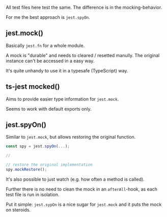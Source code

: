 All test files here test the same. The difference is in the mocking-behavior.

For me the best approach is `jest.spyOn`.

## jest.mock()

Basically `jest.fn` for a whole module.

A mock is "durable" and needs to cleared / resetted manully.
The original instance can't be accessed in a easy way.

It's quite unhandy to use it in a typesafe (TypeScript) way.

## ts-jest mocked()

Aims to provide easier type information for `jest.mock`.

Seems to work with default exports only.

## jest.spyOn()

Similar to `jest.mock`, but allows restoring the original function.
```ts
const spy = jest.spyOn(...);

//

// restore the original implementation
spy.mockRestore();
```

  
It's also possible to just watch (e.g. how often a method is called).

Further there is no need to clean the mock in an `afterAll`-hook, as each test file is run in isolation.

Put it simple: `jest.sypOn` is a nice sugar for `jest.mock` and it puts the mock on steroids.
